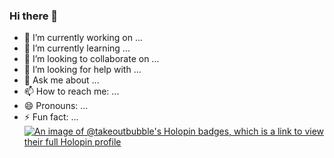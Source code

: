 ### Hi there 👋
<!--
**TakeoutBubble/takeoutbubble** is a ✨ _special_ ✨ repository because its `README.md` (this file) appears on your GitHub profile.

Here are some ideas to get you started:
-->
- 🔭 I’m currently working on ...
- 🌱 I’m currently learning ...
- 👯 I’m looking to collaborate on ...
- 🤔 I’m looking for help with ...
- 💬 Ask me about ...
- 📫 How to reach me: ...
- 😄 Pronouns: ...
- ⚡ Fun fact: ...
[![An image of @takeoutbubble's Holopin badges, which is a link to view their full Holopin profile](https://holopin.me/takeoutbubble)](https://holopin.io/@takeoutbubble)
